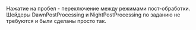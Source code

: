 Нажатие на пробел - переключение между режимами пост-обработки.
Шейдеры DawnPostProcessing и NightPostProcessing по заданию не требуются и были сделаны просто так.